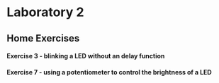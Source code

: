 # Laboratory 2
## Home Exercises

#### Exercise 3 - blinking a LED without an delay function
#### Exercise 7 - using a potentiometer to control the brightness of a LED
